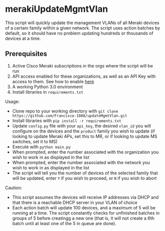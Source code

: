 # merakiUpdateMgmtVlan
This script will quickly update the management VLANs of all Meraki devices of a certain family within a given network. The script uses action batches by default, so it should have no problem updating hundreds or thousands of devices at a time.

## Prerequisites

1. Active Cisco Meraki subscriptions in the orgs where the script will be run
2. API access enabled for these organizations, as well as an API Key with access to them. See how to enable [here](https://documentation.meraki.com/General_Administration/Other_Topics/Cisco_Meraki_Dashboard_API)
3. A working Python 3.0 environment
4. Install libraries in `requirements.txt`

Usage:
* Clone repo to your working directory with `git clone https://github.com/Francisco-1088/updateMgmtVlan.git `
* Install libraries with `pip install -r requirements.txt`
* Update `config.py` file with your `api_key`, the desired `vlan_id` you will configure on the devices and the `product` family you wish to update (if looking to update Meraki APs, set this to MR, or if looking to update MS switches, set it to MS)
* Execute with `python main.py`
* When prompted, enter the number associated with the organization you wish to work in as displayed in the list
* When prompted, enter the number associated with the network you wish to work in as displayed in the list
* The script will tell you the number of devices of the selected family that will be updated, enter `Y` if you wish to proceed, or `N` if you wish to abort

Caution:
* This script assumes the devices will receive IP addresses via DHCP and that there is a reachable DHCP server in your VLAN of choice
* Each action batch will update 100 devices, and a maximum of 5 will be running at a time. The script constantly checks for unfinished batches in groups of 5 before creatingg a new one (that is, it will not create a 6th batch until at least one of the 5 in queue are done).
